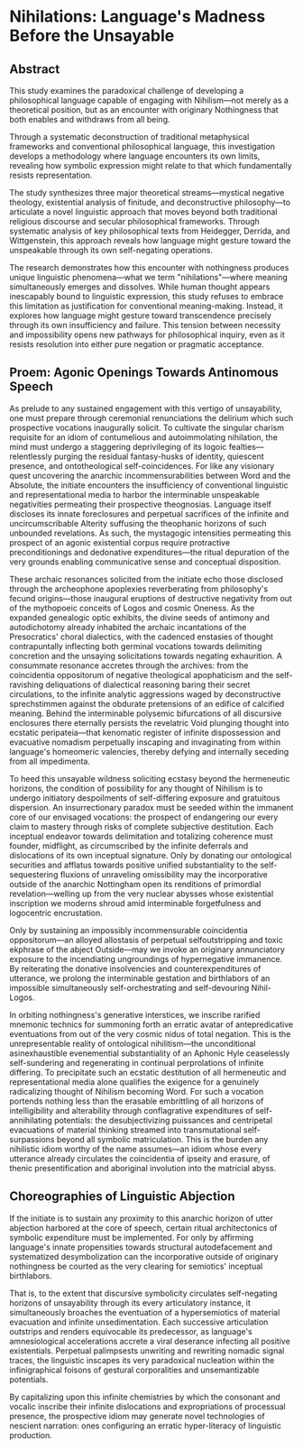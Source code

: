 # Nihilations: Language's Madness Before the Unsayable &nbsp;

## Abstract

This study examines the paradoxical challenge of developing a philosophical language capable of engaging with Nihilism—not merely as a theoretical position, but as an encounter with originary Nothingness that both enables and withdraws from all being.

Through a systematic deconstruction of traditional metaphysical frameworks and conventional philosophical language, this investigation develops a methodology where language encounters its own limits, revealing how symbolic expression might relate to that which fundamentally resists representation.

The study synthesizes three major theoretical streams—mystical negative theology, existential analysis of finitude, and deconstructive philosophy—to articulate a novel linguistic approach that moves beyond both traditional religious discourse and secular philosophical frameworks. Through systematic analysis of key philosophical texts from Heidegger, Derrida, and Wittgenstein, this approach reveals how language might gesture toward the unspeakable through its own self-negating operations.

The research demonstrates how this encounter with nothingness produces unique linguistic phenomena—what we term "nihilations"—where meaning simultaneously emerges and dissolves. While human thought appears inescapably bound to linguistic expression, this study refuses to embrace this limitation as justification for conventional meaning-making. Instead, it explores how language might gesture toward transcendence precisely through its own insufficiency and failure. This tension between necessity and impossibility opens new pathways for philosophical inquiry, even as it resists resolution into either pure negation or pragmatic acceptance.

## Proem: Agonic Openings Towards Antinomous Speech

As prelude to any sustained engagement with this vertigo of unsayability, one must prepare through ceremonial renunciations the delirium which such prospective vocations inaugurally solicit. To cultivate the singular charism requisite for an idiom of contumelious and autoimmolating nihilation, the mind must undergo a staggering deprivileging of its logoic fealties—relentlessly purging the residual fantasy-husks of identity, quiescent presence, and ontotheological self-coincidences. For like any visionary quest uncovering the anarchic incommensurabilities between Word and the Absolute, the initiate encounters the insufficiency of conventional linguistic and representational media to harbor the interminable unspeakable negativities permeating their prospective theognosias. Language itself discloses its innate foreclosures and perpetual sacrifices of the infinite and uncircumscribable Alterity suffusing the theophanic horizons of such unbounded revelations. As such, the mystagogic intensities permeating this prospect of an agonic existential corpus require protractive preconditionings and dedonative expenditures—the ritual depuration of the very grounds enabling communicative sense and conceptual disposition.&nbsp;

These archaic resonances solicited from the initiate echo those disclosed through the archeophone apoplexies reverberating from philosophy's fecund origins—those inaugural eruptions of destructive negativity from out of the mythopoeic conceits of Logos and cosmic Oneness. As the expanded genealogic optic exhibits, the divine seeds of antimony and autodichotomy already inhabited the archaic incantations of the Presocratics' choral dialectics, with the cadenced enstasies of thought contrapuntally inflecting both germinal vocations towards delimiting concretion and the unsaying solicitations towards negating exhaurition. A consummate resonance accretes through the archives: from the coincidentia oppositorum of negative theological apophaticism and the self-ravishing deliquations of dialectical reasoning baring their secret circulations, to the infinite analytic aggressions waged by deconstructive sprechstimmen against the obdurate pretensions of an edifice of calcified meaning. Behind the interminable polysemic bifurcations of all discursive enclosures there eternally persists the revelatric Void plunging thought into ecstatic peripateia—that kenomatic register of infinite dispossession and evacuative nomadism perpetually inscaping and invaginating from within language's homeomeric valencies, thereby defying and internally seceding from all impedimenta.

To heed this unsayable wildness soliciting ecstasy beyond the hermeneutic horizons, the condition of possibility for any thought of Nihilism is to undergo initiatory despoilments of self-differing exposure and gratuitous dispersion. An insurrectionary paradox must be seeded within the immanent core of our envisaged vocations: the prospect of endangering our every claim to mastery through risks of complete subjective destitution. Each inceptual endeavor towards delimitation and totalizing coherence must founder, midflight, as circumscribed by the infinite deferrals and dislocations of its own inceptual signature. Only by donating our ontological securities and afflatus towards positive unified substantiality to the self-sequestering fluxions of unraveling omissibility may the incorporative outside of the anarchic Nottingham open its renditions of primordial revelation—welling up from the very nuclear abysses whose existential inscription we moderns shroud amid interminable forgetfulness and logocentric encrustation.

Only by sustaining an impossibly incommensurable coincidentia oppositorum—an alloyed allostasis of perpetual selfoutstripping and toxic ekphrase of the abject Outside—may we invoke an originary annunciatory exposure to the incendiating ungroundings of hypernegative immanence. By reiterating the donative insolvencies and counterexpenditures of utterance, we prolong the interminable gestation and birthlabors of an impossible simultaneously self-orchestrating and self-devouring Nihil-Logos.

In orbiting nothingness's generative interstices, we inscribe rarified mnemonic technics for summoning forth an erratic avatar of antepredicative eventuations from out of the very cosmic nidus of total negation. This is the unrepresentable reality of ontological nihilitism—the unconditional asinexhaustible evenemential substantiality of an Aphonic Hyle ceaselessly self-sundering and regenerating in continual perprolations of infinite differing. To precipitate such an ecstatic destitution of all hermeneutic and representational media alone qualifies the exigence for a genuinely radicalizing thought of Nihilism becoming Word. For such a vocation portends nothing less than the erasable embrittling of all horizons of intelligibility and alterability through conflagrative expenditures of self-annihilating potentials: the desubjectivizing puissances and centripetal evacuations of material thinking streamed into transmutational self-surpassions beyond all symbolic matriculation. This is the burden any nihilistic idiom worthy of the name assumes—an idiom whose every utterance already circulates the coincidentia of ipseity and erasure, of thenic presentification and aboriginal involution into the matricial abyss. &nbsp;

## Choreographies of Linguistic Abjection

If the initiate is to sustain any proximity to this anarchic horizon of utter abjection harbored at the core of speech, certain ritual architectonics of symbolic expenditure must be implemented. For only by affirming language's innate propensities towards structural autodefacement and systematized desymbolization can the incorporative outside of originary nothingness be courted as the very clearing for semiotics' inceptual birthlabors.

That is, to the extent that discursive symbolicity circulates self-negating horizons of unsayability through its every articulatory instance, it simultaneously broaches the eventuation of a hypersemiotics of material evacuation and infinite unsedimentation. Each successive articulation outstrips and renders equivocable its predecessor, as language's amnesiological accelerations accrete a viral deserance infecting all positive existentials. Perpetual palimpsests unwriting and rewriting nomadic signal traces, the linguistic inscapes its very paradoxical nucleation within the infinigraphical foisons of gestural corporalities and unsemantizable potentials. &nbsp;

By capitalizing upon this infinite chemistries by which the consonant and vocalic inscribe their infinite dislocations and expropriations of processual presence, the prospective idiom may generate novel technologies of nescient narration: ones configuring an erratic hyper-literacy of linguistic production.

